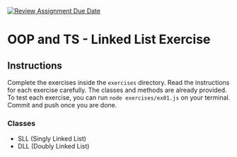 [![Review Assignment Due Date](https://classroom.github.com/assets/deadline-readme-button-22041afd0340ce965d47ae6ef1cefeee28c7c493a6346c4f15d667ab976d596c.svg)](https://classroom.github.com/a/mkLY4ZcU)
# OOP and TS - Linked List Exercise

## Instructions

Complete the exercises inside the `exercises` directory. Read the instructions for each exercise carefully. The classes and methods are already provided. To test each exercise, you can run `node exercises/ex01.js` on your terminal. Commit and push once you are done.

### Classes

- SLL (Singly Linked List)
- DLL (Doubly Linked List)

